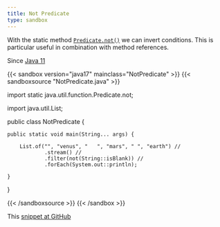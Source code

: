 ```yaml
---
title: Not Predicate
type: sandbox
---
```


With the static method
 [`Predicate.not()`](https://docs.oracle.com/en/java/javase/17/docs/api/java.base/java/util/function/Predicate.html#not(java.util.function.Predicate)) we can
 invert conditions. This is particular useful in combination with method
 references.

Since [Java 11](/jdk/11)

{{< sandbox version="java17" mainclass="NotPredicate" >}}
{{< sandboxsource "NotPredicate.java" >}}

import static java.util.function.Predicate.not;

import java.util.List;

public class NotPredicate {

	public static void main(String... args) {

		List.of("", "venus", "   ", "mars", " ", "earth") //
				.stream() //
				.filter(not(String::isBlank)) //
				.forEach(System.out::println);

	}

}

{{< /sandboxsource >}}
{{< /sandbox >}}

This [snippet at GitHub](https://github.com/marchof/io.javaalmanac.snippets/tree/master/src/main/java/io/javaalmanac/snippets/function/NotPredicate.java)
